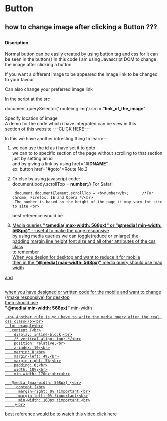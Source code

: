 # Button
<h2>how to change image after clicking a Button ???<h2>
<h4>Discription</h4>
<p> Normal button can be easily created by using button tag and css for it can be seen in the
button{}
In this code I am using Javascript DOM to change the image after clicking a button 
<p> If you want a different image to be appeared the image link to be changed to your favour</p>
   Can also change your preferred image link <br>

In the script at the src<br>
<p>document.querySelector('.routeimg img').src = "<b>link_of_the_image</b>"</p>

Specify location of image<br>
A demo for the code which i have integrated can be view in this <br>
section of this website <a href="https://usoneinfotech.com/wp/transport/#goto">---CLICK HERE---</a>

In this we have another intresting thing to learn:--<br>
 1. we can use the id as i have set it to goto<br>
      we can to to specific section of the page without scrolling to that section just by setting an id<br>
      and by giving a link by using href="#<b>IDNAME</b>" <br>
      ex:        button href="#goto">Route No.2 </button><br>
2. Or else by using javascript code:<br>
  document.body.scrollTop = <b>number</b>;// For Safari<br>
 
        document.documentElement.scrollTop = <b>number</b>;      /*For Chrome, Firefox, IE and Opera */<br>
        The number is based on the height of the page it may vary fot site to site <br>

      best reference would be<a href="https://www.w3schools.com/howto/howto_js_scroll_to_top.asp"><br>


 3. Media queries <b>"@media( max-width: 568px)" or "@media( min-width: 568px)"</b>    --useful to make the page responsive<br>
  by using media queries we can toggle(reduce or enlarge) the padding,margin,line height,font size and all other attributes of the    css class<br>
   to remember <br>
   When you design for desktop and want to reduce it for mobile<br>
   then in the <b>"@media( max-width: 568px)"</b> media query should use max width<br>

   and<br><br>

   when you have designed or written code for the mobile and want to change (/make responsive) for desktop <br>
   then should use<br>
   <b>"@media( min-width: 568px)"</b> min-width<br>
      
     <b> Another rule is you have to write the media query after the real css class</b><br>
      for example<br>
      .content {<br>
        display: inline-block;<br>
        /* vertical-align: top; */<br>
        position: relative;<br>
        z-index: 10;<br>
        margin: 0;<br>
        margin-left: 4%;<br>
        margin-right: 5%;<br>
        padding: 0;<br>
        width: 18%;<br>
        min-width: 170px;<br><br>

       @media (max-width: 568px) {<br>
        .content {<br>
          margin-right: 0% !important;<br>
          margin-left: 0% !important;<br>
          min-width: 160px !important;<br>
        }<br>
  
   best reference would be<a href="https://www.youtube.com/watch?v=2KL-z9A56SQ"> to watch this video click here</a>
